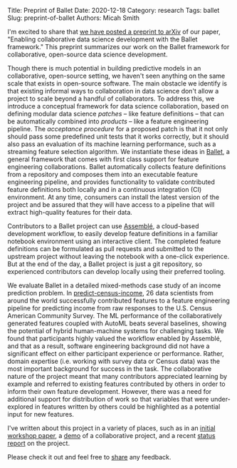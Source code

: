 Title: Preprint of Ballet
Date: 2020-12-18
Category: research
Tags: ballet
Slug: preprint-of-ballet
Authors: Micah Smith

I'm excited to share that [we have posted a preprint to arXiv](https://arxiv.org/abs/2012.07816) of our paper, "Enabling collaborative data science development with the Ballet framework." This preprint summarizes our work on the Ballet framework for collaborative, open-source data science development.

Though there is much potential in building predictive models in an collaborative, open-source setting, we haven't seen anything on the same scale that exists in open-source software. The main obstacle we identify is that existing informal ways to collaboration in data science don't allow a project to scale beyond a handful of collaborators. To address this, we introduce a conceptual framework for data science collaboration, based on defining modular data science *patches* – like feature definitions – that can be automatically combined into *products* – like a feature engineering pipeline. The *acceptance procedure* for a proposed patch is that it not only should pass some predefined unit tests that it works correctly, but it should also pass an evaluation of its machine learning performance, such as a streaming feature selection algorithm. We instantiate these ideas in [Ballet](https://github.com/HDI-Project/ballet), a general framework that comes with first class support for feature engineering collaborations. Ballet automatically collects feature definitions from a repository and composes them into an executable feature engineering pipeline, and provides functionality to validate contributed feature definitions both locally and in a continuous integration (CI) environment. At any time, consumers can install the latest version of the project and be assured that they will have access to a pipeline that will extract high-quality features for their data.

Contributors to a Ballet project can use [Assemblé](https://github.com/HDI-Project/ballet-assemble), a cloud-based development workflow, to easily develop feature definitions in a familiar notebook environment using an interactive client. The completed feature definitions can be formulated as pull requests and submitted to the upstream project without leaving the notebook with a one-click experience. But at the end of the day, a Ballet project is just a git repository, so experienced contributors can develop locally using their preferred tooling.

We evaluate Ballet in a detailed mixed-methods case study of an income prediction problem. In [predict-census-income](https://github.com/HDI-Project/ballet-predict-census-income), 26 data scientists from around the world successfully contributed features to a feature engineering pipeline for predicting income from raw responses to the U.S. Census American Community Survey. The ML performance of the collaboratively generated features coupled with AutoML beats several baselines, showing the potential of hybrid human-machine systems for challenging tasks. We found that participants highly valued the workflow enabled by Assemblé, and that as a result, software engineering background did not have a significant effect on either participant experience or performance. Rather, domain expertise (i.e. working with survey data or Census data) was the most important background for success in the task. The collaborative nature of the project meant that many contributors appreciated learning by example and referred to existing features contributed by others in order to inform their own feature development. However, there was a need for additional support for distribution of work so that variables that were under-explored in features written by others could be highlighted as a potential input for new features.

I've written about this project in a variety of places, such as in an [initial workshop paper](http://learningsys.org/nips18/assets/papers/15CameraReadySubmissionneurips_sysml_2018-8.pdf), a [demo]({filename}/blog/mlsys-2020.md) of a collaborative project, and a recent [status report]({filename}/blog/ballet-status-report.md) on the project.


Please check it out and feel free to [share]({filename}/pages/contact.md) any feedback.
